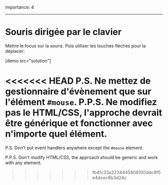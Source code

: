 importance: 4

---

# Souris dirigée par le clavier

Mettre le focus sur la souris. Puis utiliser les touches flèches pour la déplacer:

[demo src="solution"]

<<<<<<< HEAD
P.S. Ne mettez de gestionnaire d'évènement que sur l'élément `#mouse`.
P.P.S. Ne modifiez pas le HTML/CSS, l'approche devrait être générique et fonctionner avec n'importe quel élément.
=======
P.S. Don't put event handlers anywhere except the `#mouse` element.

P.P.S. Don't modify HTML/CSS, the approach should be generic and work with any element.
>>>>>>> fb4fc33a2234445808100ddc9f5e4dcec8b3d24c
